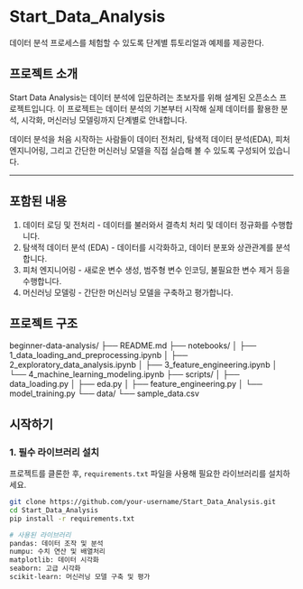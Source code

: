 # Start_Data_Analysis
데이터 분석 프로세스를 체험할 수 있도록 단계별 튜토리얼과 예제를 제공한다.

## 프로젝트 소개
Start Data Analysis는 데이터 분석에 입문하려는 초보자를 위해 설계된 오픈소스 프로젝트입니다. 이 프로젝트는 데이터 분석의 기본부터 시작해 실제 데이터를 활용한 분석, 시각화, 머신러닝 모델링까지 단계별로 안내합니다.

데이터 분석을 처음 시작하는 사람들이 데이터 전처리, 탐색적 데이터 분석(EDA), 피처 엔지니어링, 그리고 간단한 머신러닝 모델을 직접 실습해 볼 수 있도록 구성되어 있습니다.

---

## 포함된 내용
1. 데이터 로딩 및 전처리 - 데이터를 불러와서 결측치 처리 및 데이터 정규화를 수행합니다.
2. 탐색적 데이터 분석 (EDA) - 데이터를 시각화하고, 데이터 분포와 상관관계를 분석합니다.
3. 피처 엔지니어링 - 새로운 변수 생성, 범주형 변수 인코딩, 불필요한 변수 제거 등을 수행합니다.
4. 머신러닝 모델링 - 간단한 머신러닝 모델을 구축하고 평가합니다.

## 프로젝트 구조
beginner-data-analysis/ 
├── README.md 
├── notebooks/ 
  │ 
  ├── 1_data_loading_and_preprocessing.ipynb 
  │ 
  ├── 2_exploratory_data_analysis.ipynb 
  │ 
  ├── 3_feature_engineering.ipynb 
  │ 
  └── 4_machine_learning_modeling.ipynb 
├── scripts/ 
  │ 
  ├── data_loading.py 
  │ 
  ├── eda.py 
  │ 
  ├── feature_engineering.py 
  │ 
  └── model_training.py 
└── data/ 
  └── sample_data.csv

## 시작하기

### 1. 필수 라이브러리 설치
프로젝트를 클론한 후, `requirements.txt` 파일을 사용해 필요한 라이브러리를 설치하세요.
```bash
git clone https://github.com/your-username/Start_Data_Analysis.git
cd Start_Data_Analysis
pip install -r requirements.txt

# 사용된 라이브러리
pandas: 데이터 조작 및 분석
numpu: 수치 연산 및 배열처리
matplotlib: 데이터 시각화
seaborn: 고급 시각화
scikit-learn: 머신러닝 모델 구축 및 평가

